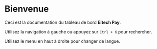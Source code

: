 # Bienvenue

Ceci est la documentation du tableau de bord **Eitech Pay**.

Utilisez la navigation à gauche ou appuyez sur `Ctrl + K` pour rechercher.

Utilisez le menu en haut à droite pour changer de langue.
